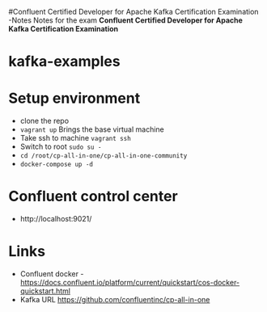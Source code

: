 #Confluent Certified Developer for Apache Kafka Certification Examination -Notes
Notes for the exam **Confluent Certified Developer for Apache Kafka Certification Examination**
# kafka-examples

# Setup environment
- clone the repo
- ```vagrant up``` Brings the base virtual machine
- Take ssh to machine ```vagrant ssh```
- Switch to root ```sudo su - ```
- ```cd /root/cp-all-in-one/cp-all-in-one-community ```
- ```docker-compose up -d ```
# Confluent control center
- http://localhost:9021/
# Links
- Confluent docker - https://docs.confluent.io/platform/current/quickstart/cos-docker-quickstart.html
- Kafka URL https://github.com/confluentinc/cp-all-in-one